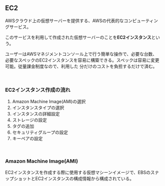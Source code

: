 ## EC2

AWSクラウド上の仮想サーバーを提供する、AWSの代表的なコンピューティングサービス。

このサービスを利用して作成された仮想サーバーのことを<b>EC2インスタンス</b>という。

ユーザーはAWSマネジメントコンソール上で行う簡単な操作で、必要な台数、必要なスペックのEC2インスタンスを容易に構築できる。スペックは容易に変更可能。従量課金制度なので、利用した
分だけのコストを負担するだけで済む。

<br>

### EC2インスタンス作成の流れ

1. Amazon Machine Image(AMI)の選択
2. インスタンスタイプの選択
3. インスタンスの詳細設定
4. ストレージの設定
5. タグの追加
6. セキュリティグループの設定
7. キーペアの設定

<br>

### Amazon Machine Image(AMI)

EC2インスタンスを作成する際に使用する仮想マシーンイメージで、EBSのスナップショットとEC2インスタンスの構成情報から構成されている。









